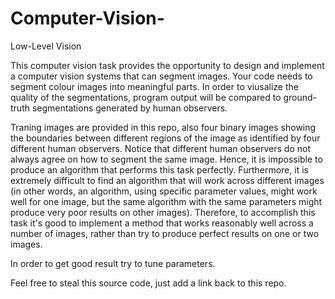# Computer-Vision-
Low-Level Vision


This computer vision task provides the opportunity to design and implement a computer vision systems that can segment images. Your code needs to segment colour images into meaningful parts. In order to viusalize the quality of the segmentations, program output will be compared to ground-truth segmentations generated by human observers.

Traning images are provided in this repo, also four binary images showing the boundaries between different regions of the image as identified by four different human observers. Notice that different human observers do not always agree on how to segment the same image. Hence, it is impossible to produce an algorithm that performs this task perfectly. Furthermore, it is extremely difficult to find an algorithm that will work across different images (in other words, an algorithm, using specific parameter values, might work well for one image, but the same algorithm with the same parameters might produce very poor results on other images). Therefore, to accomplish this task it's good to implement a method that works reasonably well across a number of images, rather than try to produce perfect results on one or two images.

In order to get good result try to tune parameters. 

Feel free to steal this source code, just add a link back to this repo.
